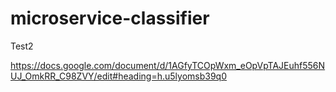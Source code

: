 # microservice-classifier

Test2

https://docs.google.com/document/d/1AGfyTCOpWxm_eOpVpTAJEuhf556NUJ_OmkRR_C98ZVY/edit#heading=h.u5lyomsb39q0
